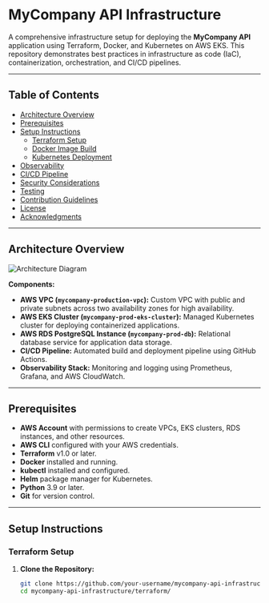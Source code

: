 # MyCompany API Infrastructure

A comprehensive infrastructure setup for deploying the **MyCompany API** application using Terraform, Docker, and Kubernetes on AWS EKS. This repository demonstrates best practices in infrastructure as code (IaC), containerization, orchestration, and CI/CD pipelines.

---

## Table of Contents

- [Architecture Overview](#architecture-overview)
- [Prerequisites](#prerequisites)
- [Setup Instructions](#setup-instructions)
  - [Terraform Setup](#terraform-setup)
  - [Docker Image Build](#docker-image-build)
  - [Kubernetes Deployment](#kubernetes-deployment)
- [Observability](#observability)
- [CI/CD Pipeline](#cicd-pipeline)
- [Security Considerations](#security-considerations)
- [Testing](#testing)
- [Contribution Guidelines](#contribution-guidelines)
- [License](#license)
- [Acknowledgments](#acknowledgments)

---

## Architecture Overview

![Architecture Diagram](docs/architecture-diagram.png)

**Components:**

- **AWS VPC (`mycompany-production-vpc`):** Custom VPC with public and private subnets across two availability zones for high availability.
- **AWS EKS Cluster (`mycompany-prod-eks-cluster`):** Managed Kubernetes cluster for deploying containerized applications.
- **AWS RDS PostgreSQL Instance (`mycompany-prod-db`):** Relational database service for application data storage.
- **CI/CD Pipeline:** Automated build and deployment pipeline using GitHub Actions.
- **Observability Stack:** Monitoring and logging using Prometheus, Grafana, and AWS CloudWatch.

---

## Prerequisites

- **AWS Account** with permissions to create VPCs, EKS clusters, RDS instances, and other resources.
- **AWS CLI** configured with your AWS credentials.
- **Terraform** v1.0 or later.
- **Docker** installed and running.
- **kubectl** installed and configured.
- **Helm** package manager for Kubernetes.
- **Python** 3.9 or later.
- **Git** for version control.

---

## Setup Instructions

### Terraform Setup

1. **Clone the Repository:**

   ```bash
   git clone https://github.com/your-username/mycompany-api-infrastructure.git
   cd mycompany-api-infrastructure/terraform/
